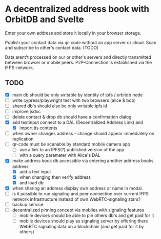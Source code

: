 # A decentralized address book with OrbitDB and Svelte

Enter your own address and store it locally in your browser storage.

Publish your contact data via qr-code without an app server or cloud.
Scan and subscribe to other's contact data. (TODO)

Data arent't processed on our or other's servers and directly transmitted between browser or mobile peers.
P2P-Connection is established via the IFPS-network.

## TODO
- [x] main db should be only writable by identity of ipfs / orbitdb node
- [ ] write cypress/playwright test with two browsers (alice & bob)
- [ ] shared db's should also be only writable ipfs id
- [ ] improve jsdoc
- [ ] delete contact & drop db should have a confirmation dialog
- [x] add textinput connect to a DAL (Decentralized Address Link) and
  - [x] import its contents
- [ ] when owner changes address - change should appear immediately on replication
- [ ] qr-code must be scanable by standard mobile camera app
  - [ ] use a link to an IPFS(?) published version of the app 
  - [ ] with a query parameter with Alice's DAL
- [x] make address book db accessible via entering another address books address
  - [x] add a text input 
  - [x] when changing then verify address 
  - [x] and load db
- [x] when sharing an address display own address or name in modal.
- [ ] is it possible to run signaling and peer connection over current IFPS network infrastructure instead of own WebRTC-signaling stars?  
- [ ] backup service 
- [ ] decentralized pinning concept via mobiles with signaling features
  - [ ] mobile devices should be able to pin others db's and get paid for it
  - [ ] mobile devices should play as signaling server by offering there WebRTC signaling data on a blockchain (and get paid for it by others)
